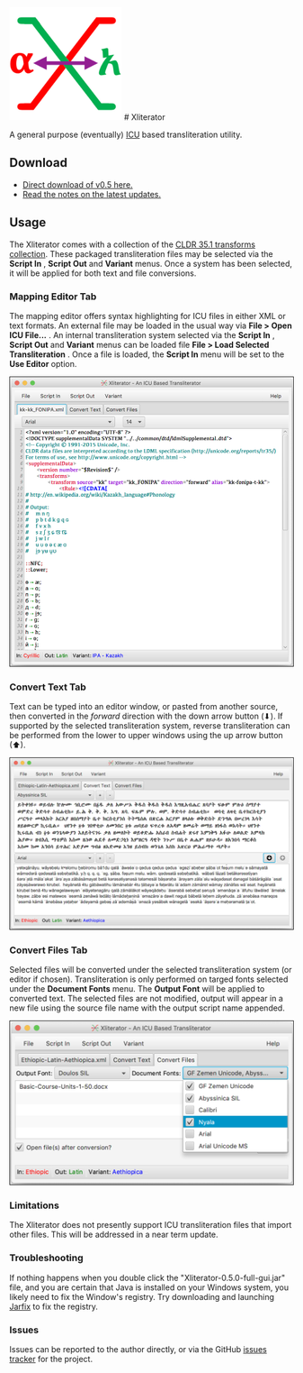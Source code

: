 <img src="src/main/resources/images/Xliterator.png" width="200"/>
# Xliterator

A general purpose (eventually) [ICU](http://site.icu-project.org/) based transliteration utility.

## Download
* [Direct download of v0.5 here.](https://github.com/geezorg/Xliterator/releases/download/v0.5.0/Xliterator-0.5.0-full-gui.jar)
* [Read the notes on the latest updates.](https://github.com/geezorg/Xliterator/releases/tag/v0.5.0)


## Usage
The Xliterator comes with a collection of the [CLDR 35.1 transforms collection](https://github.com/unicode-org/cldr/tree/master/common/transforms).  These packaged transliteration files may be selected via the **Script In** , **Script Out** and **Variant** menus.  Once a system has been selected, it will be applied for both text and file conversions.

### Mapping Editor Tab
The mapping editor offers syntax highlighting for ICU files in either XML or text formats.  An external file may be loaded
in the usual way via **File &gt; Open ICU File...** .  An internal transliteration system selected via the **Script In** , **Script Out** and **Variant** menus can be loaded file **File &gt; Load Selected Transliteration** .  Once a file is loaded, the **Script In** menu will be set to the **Use Editor** option.

<img src="doc/Xliterator-MappingEditor-v0.5.png" width="800" border="1" alt="v0.5 Mapping Editor"/>


### Convert Text Tab
Text can be typed into an editor window, or pasted from another source, then converted in the *forward* direction with the down arrow button (⬇).  If supported by the selected transliteration system, reverse transliteration can be performed from the lower to upper windows using the up arrow button (⬆).

<img src="doc/Xliterator-ConvertText-v0.5.png" width="800" border="1" alt="v0.5 Convert Text"/>


### Convert Files Tab
Selected files will be converted under the selected transliteration system (or editor if chosen).  Transliteration is only performed on targed fonts selected under the **Document Fonts** menu.  The **Output Font** will be applied to converted text.  The selected files are not modified, output will appear in a new file using the source file name with the output script name appended.

<img src="doc/Xliterator-ConvertFiles-v0.5.png" width="800" border="1" alt="v0.5 Convert Files"/>



### Limitations
The Xliterator does not presently support ICU transliteration files that import other files.  This will be addressed in a near term update.


### Troubleshooting

If nothing happens when you double click the "Xliterator-0.5.0-full-gui.jar" file, and you are certain that
Java is installed on your Windows system, you likely need to fix the Window's registry.  Try downloading and launching
[Jarfix](https://johann.loefflmann.net/en/software/jarfix/) to fix the registry.



### Issues
Issues can be reported to the author directly, or via the GitHub [issues tracker](https://github.com/geezorg/Xliterator/issues)
for the project.

